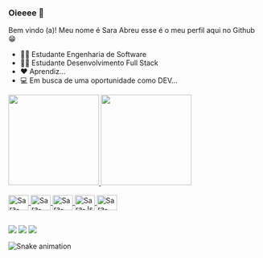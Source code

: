 ### Oieeee 👋


Bem vindo (a)! Meu nome é Sara Abreu esse é o meu perfil aqui no Github 😁 

- 👩‍🎓  Estudante Engenharia de Software
- 👩‍🎓  Estudante Desenvolvimento Full Stack
- ❤ Aprendiz...
- 💻 Em busca de uma oportunidade como  DEV...


<div align="start">
  <a href="https://github.com/SaraDiene">
  <img height="180em" src="https://github-readme-stats.vercel.app/api?username=SaraDiene&show_icons=true&theme=dracula&include_all_commits=true&count_private=true"/>
  <img height="180em" src="https://github-readme-stats.vercel.app/api/top-langs/?username=SaraDiene&layout=compact&langs_count=7&theme=dracula"/>
</div>
  
<div style="display: inline_block"><br>
  <img align="center" alt="Sara-Python" height="30" width="40" src="https://icongr.am/devicon/python-original.svg?size=148&color=currentColor">
  <img align="center" alt="Sara-HTML" height="30" width="40" src="https://icongr.am/devicon/html5-original.svg?size=148&color=currentColor">
  <img align="center" alt="Sara-CSS" height="30" width="40" src="https://icongr.am/devicon/css3-original.svg?size=148&color=currentColor">
  <img align="center" alt="Sara-Js" height="30" width="40" src="https://icongr.am/devicon/javascript-original.svg?size=148&color=currentColor">
  <img align="center" alt="Sara-Java" height="30" width="40" src="https://icongr.am/devicon/java-original.svg?size=148&color=currentColor">

</div>
  
  ##
 
<div> 
    <a href="https://instagram.com/saradyenne" target="_blank"><img src="https://img.shields.io/badge/-Instagram-%23E4405F?style=for-the-badge&logo=instagram&logoColor=white" target="_blank"></a>
  <a href = "mailto:webpro.sara@gmail.com"><img src="https://img.shields.io/badge/-Gmail-%23333?style=for-the-badge&logo=gmail&logoColor=white" target="_blank"></a>
  <a href="https://www.linkedin.com/in/sara-diene-abreu/" target="_blank"><img src="https://img.shields.io/badge/-LinkedIn-%230077B5?style=for-the-badge&logo=linkedin&logoColor=white" target="_blank"></a> 
 
  ![Snake animation](https://github.com/saradiene/saradiene/blob/output/github-contribution-grid-snake.svg)
 
</div>
